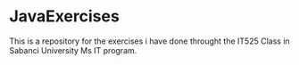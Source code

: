 # JavaExercises
This is a repository for the exercises i have done throught the IT525 Class in Sabanci University Ms IT program.
